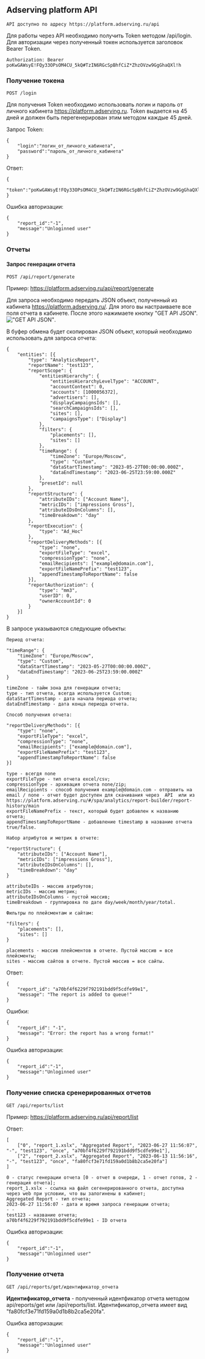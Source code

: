 ## Adserving platform API

	API доступно по адресу https://platform.adserving.ru/api

Для работы через API необходимо получить Token методом /api/login. Для авторизации через полученный токен используется заголовок Bearer Token.

```
Authorization: Bearer poKwGAWsyE!FQy33OPsOM4CU_5kQ#TzIN6RGcSpBhfCiZ*ZhzOVzw9GgGhaQXl!h
```

### Получение токена

	POST /login

Для получения Token необходимо использовать логин и пароль от личного кабинета https://platform.adserving.ru. Token выдается на 45 дней и должен быть перегенерирован этим методом каждые 45 дней.

Запрос Token:

```
{
	"login":"логин_от_личного_кабинета",
	"password":"пароль_от_личного_кабинета"
}
```

Ответ:
```
{
	"token":"poKwGAWsyE!FQy33OPsOM4CU_5kQ#TzIN6RGcSpBhfCiZ*ZhzOVzw9GgGhaQXl!h"
}
```

Ошибка авторизации:
```
{
	"report_id":"-1",
	"message":"Unloginned user"
}
```

### Отчеты

#### Запрос генерации отчета

	POST /api/report/generate

Пример: https://platform.adserving.ru/api/report/generate

Для запроса необходимо передать JSON объект, полученный из кабинета https://platform.adserving.ru/. Для этого вы настраиваете все поля отчета в кабинете. После этого нажимаете кнопку "GET API JSON". !["GET API JSON"](imgs/get_api_json_button.jpg).

В буфер обмена будет скопирован JSON объект, который необходимо использовать для запроса отчета:

```
{
    "entities": [{
        "type": "AnalyticsReport",
        "reportName": "test123",
        "reportScope": {
            "entitiesHierarchy": {
                "entitiesHierarchyLevelType": "ACCOUNT",
                "accountContext": 0,
                "accounts": [1000056372],
                "advertisers": [],
                "displayCampaignsIds": [],
                "searchCampaignsIds": [],
                "sites": [],
                "campaignsType": ["Display"]
            },
            "filters": {
                "placements": [],
                "sites": []
            },
            "timeRange": {
                "timeZone": "Europe/Moscow",
                "type": "Custom",
                "dataStartTimestamp": "2023-05-27T00:00:00.000Z",
                "dataEndTimestamp": "2023-06-25T23:59:00.000Z"
            },
            "presetId": null
        },
        "reportStructure": {
            "attributeIDs": ["Account Name"],
            "metricIDs": ["impressions Gross"],
            "attributeIDsOnColumns": [],
            "timeBreakdown": "day"
        },
        "reportExecution": {
            "type": "Ad_Hoc"
        },
        "reportDeliveryMethods": [{
            "type": "none",
            "exportFileType": "excel",
            "compressionType": "none",
            "emailRecipients": ["example@domain.com"],
            "exportFileNamePrefix": "test123",
            "appendTimestampToReportName": false
        }],
        "reportAuthorization": {
            "type": "mm3",
            "userID": 0,
            "ownerAccountId": 0
        }
    }]
}
```
В запросе указываются следующие объекты:

```
Период отчета:

"timeRange": {
	"timeZone": "Europe/Moscow",
	"type": "Custom",
	"dataStartTimestamp": "2023-05-27T00:00:00.000Z",
	"dataEndTimestamp": "2023-06-25T23:59:00.000Z"
}

timeZone - тайм зона для генерации отчета;
type - тип отчета, вcегда используетcя Custom;
dataStartTimestamp - дата начала периода отчета;
dataEndTimestamp - дата конца периода отчета.
```

```
Способ получения отчета:

"reportDeliveryMethods": [{
	"type": "none",
	"exportFileType": "excel",
	"compressionType": "none",
	"emailRecipients": ["example@domain.com"],
	"exportFileNamePrefix": "test123",
	"appendTimestampToReportName": false
}]

type - всегдя none
exportFileType - тип отчета excel/csv;
compressionType - архивация отчета none/zip;
emailRecipients - способ получения example@domain.com - отправить на email / none - отчет будет доступен для скачивания через  API  или из https://platform.adserving.ru/#/spa/analytics/report-builder/report-history/main
exportFileNamePrefix - текст, который будет добавлен к названию отчета;
appendTimestampToReportName - добавлениe timestamp в название отчета true/false.
```

```
Набор атрибутов и метрик в отчете:

"reportStructure": {
	"attributeIDs": ["Account Name"],
	"metricIDs": ["impressions Gross"],
	"attributeIDsOnColumns": [],
	"timeBreakdown": "day"
}

attributeIDs - массив атрибутов;
metricIDs - массив метрик;
attributeIDsOnColumns - пустой массив;
timeBreakdown - группировка по дате day/week/month/year/total.
```

```
Фильтры по плейсментам и сайтам:

"filters": {
	"placements": [],
	"sites": []
}

placements - массив плейсментов в отчете. Пустой массив = все плейсменты;
sites - массив сайтов в отчете. Пустой массив = все сайты.
```

Ответ:

```
{
    "report_id": "a70bf4f6229f792191bdd9f5cdfe99e1",
    "message": "The report is added to queue!"
}
````

Ошибки:

```
{
    "report_id": "-1",
    "message": "Error: the report has a wrong format!"
}
```

Ошибка авторизации:
```
{
	"report_id":"-1",
	"message":"Unloginned user"
}
```

### Получение списка сренерированных отчетов

	GET /api/reports/list 

Пример: https://platform.adserving.ru/api/report/list 

Ответ:

```
[
    ["0", "report_1.xslx", "Aggregated Report", "2023-06-27 11:56:07", "-", "test123", "once", "a70bf4f6229f792191bdd9f5cdfe99e1"],
    ["2", "report_2.xslx", "Aggregated Report", "2023-06-13 11:56:16", "-", "test123", "once", "fa80fcf3e71fd159a0d1b8b2ca5e20fa"]
]

0 - статус генерации отчета [0 - отчет в очереди, 1 - отчет готов, 2 - генерация отчета];
report_1.xslx - ссылка на файл сегенерированного отчета, доступна через web при условии, что вы залогинены в кабинет;
Aggregated Report - тип отчета;
2023-06-27 11:56:07 - дата и время запроса генерации отчета;
- - 
test123 - название отчета;
a70bf4f6229f792191bdd9f5cdfe99e1 - ID отчета
```


Ошибка авторизации:

```
{
	"report_id":"-1",
	"message":"Unloginned user"
}
```

### Получение отчета

	GET	/api/reports/get/идентификатор_отчета

**Идентификатор_отчета** - полученный идентфикатор отчета методом api/reports/get или /api/reports/list. Идентификатор_отчета имеет вид "fa80fcf3e71fd159a0d1b8b2ca5e20fa".

Ошибка авторизации:

```
{
	"report_id":"-1",
	"message":"Unloginned user"
}